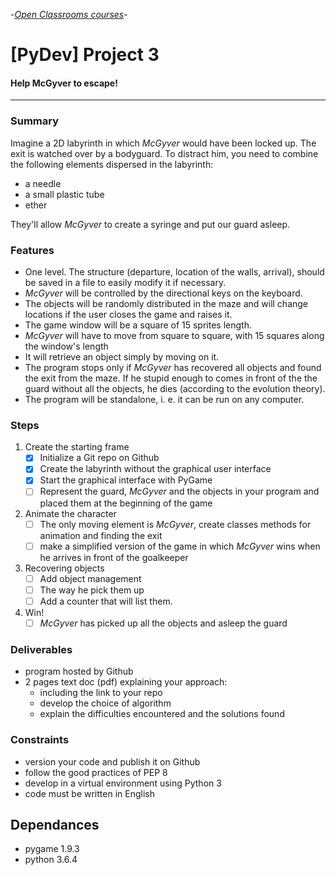 -[_Open Classrooms courses_](https://openclassrooms.com/projects/aidez-macgyver-a-sechapper)-

# [PyDev] Project 3

#### Help McGyver to escape!

----

### Summary

Imagine a 2D labyrinth in which _McGyver_ would have been locked up.
The exit is watched over by a bodyguard. To distract him, you need to
combine the following elements dispersed in the labyrinth:

* a needle
* a small plastic tube
* ether

They'll allow _McGyver_ to create a syringe and put our guard asleep.


### Features

* One level. The structure (departure, location of the walls, arrival),
should be saved in a file to easily modify it if necessary.
* _McGyver_ will be controlled by the directional keys on the keyboard.
* The objects will be randomly distributed in the maze and will change
locations if the user closes the game and raises it.
* The game window will be a square of 15 sprites length.
* _McGyver_ will have to move from square to square, with 15 squares along
the window's length
* It will retrieve an object simply by moving on it.
* The program stops only if _McGyver_ has recovered all objects and found
the exit from the maze. If he stupid enough to comes in front of the the
guard without all the objects, he dies (according to the evolution theory).
* The program will be standalone, i. e. it can be run on any computer.

### Steps

1. Create the starting frame
    * [x] Initialize a Git repo on Github
    * [x] Create the labyrinth without the graphical user interface
    * [x] Start the graphical interface with PyGame
    * [ ] Represent the guard, _McGyver_ and the objects in your program
    and placed them at the beginning of the game
2. Animate the character
    * [ ] The only moving element is _McGyver_, create classes methods for
    animation and finding the exit
    * [ ] make a simplified version of the game in which _McGyver_ wins
    when he arrives in front of the goalkeeper
3. Recovering objects
    * [ ] Add object management
    * [ ] The way he pick them up
    * [ ] Add a counter that will list them.
4. Win!
    * [ ] _McGyver_ has picked up all the objects and asleep the guard

### Deliverables

* program hosted by Github
* 2 pages text doc (pdf) explaining your approach:
    * including the link to your repo
    * develop the choice of algorithm
    * explain the difficulties encountered and the solutions found

### Constraints

* version your code and publish it on Github
* follow the good practices of PEP 8
* develop in a virtual environment using Python 3
* code must be written in English

## Dependances

* pygame 1.9.3
* python 3.6.4
